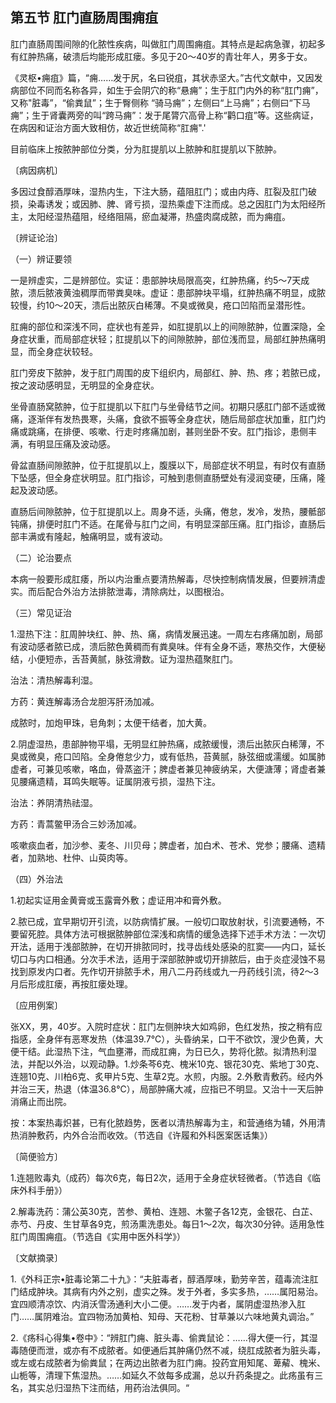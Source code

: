 ## 第五节 肛门直肠周围痈疽

肛门直肠周围间隙的化脓性疾病，叫做肛门周围痈疽。其特点是起病急骤，初起多有红肿热痛，破溃后均能形成肛瘘。多见于20～40岁的青壮年人，男多于女。

《灵枢•痈疽》篇，“痈……发于尻，名曰锐疽，其状赤坚大。”古代文献中，又因发病部位不同而名称各异，如生于会阴穴的称“悬痈”；生于肛门内外的称“肛门痈”，又称"脏毒”，“偷粪鼠”；生于臀侧称 “骑马痈”；左侧曰“上马痈”；右侧曰“下马痈”；生于肾囊两旁的叫“跨马痈”：发于尾膂穴高骨上称“鹳口疽”等。这些病证，在病因和证治方面大致相仿，故近世统简称“肛痈".'

目前临床上按脓肿部位分类，分为肛提肌以上脓肿和肛提肌以下脓肿。

〔病因病机〕

多因过食醇酒厚味，湿热内生，下注大肠，蕴阻肛门；或由内痔、肛裂及肛门破损，染毒诱发；或因肺、脾、肾亏损，湿热乘虚下注而成。总之因肛门为太阳经所主，太阳经湿热蕴阻，经络阻隔，瘀血凝滞，热盛肉腐成脓，而为痈疽。

〔辨证论治〕

（一）辨证要领

一是辨虚实，二是辨部位。实证：患部肿块局限高突，红肿热痛，约5〜7天成脓，溃后脓液黄浊稠厚而带粪臭味。虚证：患部肿块平塌，红肿热痛不明显，成脓较慢，约10〜20天，溃后出脓灰白稀薄。不臭或微臭，疮口凹陷而呈潜形性。

肛痈的部位和深浅不同，症状也有差异，如肛提肌以上的间隙脓肿，位置深隐，全身症状重，而局部症状轻；肛提肌以下的间隙脓肿，部位浅而显，局部红肿热痛明显，而全身症状较轻。

肛门旁皮下脓肿，发于肛门周围的皮下组织内，局部红、肿、热、疼；若脓已成，按之波动感明显，无明显的全身症状。

坐骨直肠窝脓肿，位于肛提肌以下肛门与坐骨结节之间。初期只感肛门部不适或微痛，逐渐伴有发热畏寒，头痛，食欲不振等全身症状，随后局部症状加重，肛门灼痛或跳痛，在排便、咳嗽、行走时疼痛加剧，甚则坐卧不安。肛门指诊，患侧丰满，有明显压痛及波动感。

骨盆直肠间隙脓肿，位于肛提肌以上，腹膜以下，局部症状不明显，有时仅有直肠下坠感，但全身症状明显。肛门指诊，可触到患侧直肠壁处有浸润变硬，压痛，隆起及波动感。

直肠后间隙脓肿，位于肛提肌以上。周身不适，头痛，倦怠，发冷，发热，腰骶部钝痛，排便时肛门不适。在尾骨与肛门之间，有明显深部压痛。肛门指诊，直肠后部丰满或有隆起，触痛明显，或有波动。

（二）论治要点

本病一般要形成肛痿，所以内治重点要清热解毒，尽快控制病情发展，但要辨清虚实。而后配合外治方法排脓泄毒，清除病灶，以图根治。

（三）常见证治

1.湿热下注：肛周肿块红、肿、热、痛，病情发展迅速。一周左右疼痛加剧，局部有波动感者脓已成，溃后脓色黄稠而有粪臭味。伴有全身不适，寒热交作，大便秘结，小便短赤，舌苔黄腻，脉弦滑数。证为湿热蕴聚肛门。

治法：清热解毒利湿。

方药：黄连解毒汤合龙胆泻肝汤加减。

成脓时，加炮甲珠，皂角刺；太便干结者，加大黄。

2.阴虚湿热，患部肿物平塌，无明显红肿热痛，成脓缓慢，溃后出脓灰白稀薄，不臭或微臭，疮口凹陷。全身倦怠少力，或有低热，苔黄腻，脉弦细或濡缓。如属肺虚者，可兼见咳嗽，咯血，骨蒸盗汗；脾虚者兼见神疲纳呆，大便溏薄；肾虚者兼见腰痛遗精，耳鸣失眠等。证属阴液亏损，湿热下注。

治法：养阴清热祛湿。

方药：青蒿鳖甲汤合三妙汤加减。

咳嗽痰血者，加沙参、麦冬、川贝母；脾虚者，加白术、苍术、党参；腰痛、遗精者，加熟地、杜仲、山萸肉等。

（四）外治法

1.初起实证用金黄膏或玉露膏外敷；虚证用冲和膏外敷。

2.脓已成，宜早期切开引流，以防病情扩展。一般切口取放射状，引流要通畅，不要留死腔。具体方法可根据脓肿部位深浅和病情的缓急选择下述手术方法：一次切开法，适用于浅部脓肿，在切开排脓同时，找寻齿线处感染的肛窦——内口，延长切口与内口相通。分次手术法，适用于深部脓肿或切开排脓后，由于炎症浸蚀不易找到原发内口者。先作切开排脓手术，用八二丹药线或九一丹药线引流，待2〜3月后形成肛瘘，再按肛瘘处理。

〔应用例案〕

张XX，男，40岁。入院时症状：肛门左侧肿块大如鸡卵，色红发热，按之稍有应指感，全身伴有恶寒发热（体温39.7℃），头昏纳呆，口干不欲饮，溲少色黄，大便干结。此湿热下注，气血壅滞，而成肛痈，为日已久，势将化脓。拟清热利湿法，并配以外治，以观动静。1.炒条芩6克、槐米10克、银花30克、紫地丁30克、连翘10克、川柏6克、炙甲片5克、生草2克。水煎，内服。2.外敷青敷药。经内外并治三天，热退（体温36.8℃），局部肿痛大减，应指已不明显。又治十一天后肿消痛止而出院。

按：本案热毒炽甚，已有化脓趋势，医者以清热解毒为主，和营通络为辅，外用清热消肿敷药，内外合治而收效。（节选自《许履和外科医案医话集》）

〔简便验方〕

1.连翘败毒丸（成药）每次6克，每日2次，适用于全身症状轻微者。（节选自《临床外科手册》）

2.解毒洗药：蒲公英30克，苦参、黄柏、连翘、木鳖子各12克，金银花、白芷、赤芍、丹皮、生甘草各9克，煎汤熏洗患处。每日1〜2次，每次30分钟。适用急性肛门周围痈疽。（节选自《实用中医外科学》）

〔文献摘录〕

1.《外科正宗•脏毒论第二十九》：“夫脏毒者，醇酒厚味，勤劳辛苦，蕴毒流注肛门结成肿块。其病有内外之别，虚实之殊。发于外者，多实多热，……属阳易治。宜四顺清凉饮、内消沃雪汤通利大小二便。……发于内者，属阴虚湿热渗入肛门……属阴难治。宜四物汤加黄柏、知母、天花粉、甘草兼以六味地黄丸调治。”

2.《疡科心得集•卷中》：“辨肛门痈、脏头毒、偷粪鼠论：……得大便一行，其湿毒随便而泄，或亦有不成脓者。如便通后其肿痛仍然不减，绕肛成脓者为脏头毒，或左或右成脓者为偷粪鼠；在两边出脓者为肛门痈。投药宜用知尾、萆薢、槐米、山栀等，清理下焦湿热。……如延久不敛每多成漏，总以升药条提之。此疡虽有三名，其实总归湿热下注而结，用药治法俱同。“
